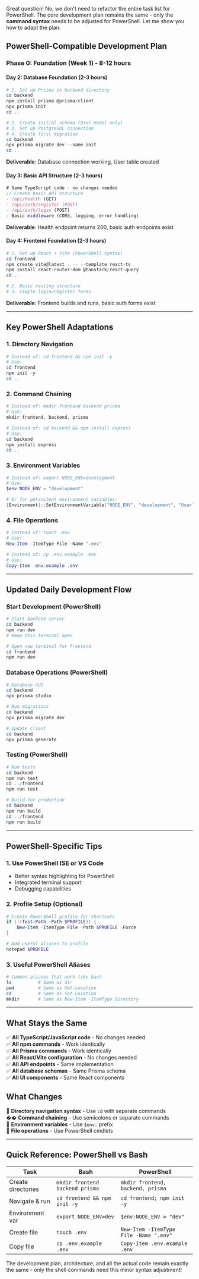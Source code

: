 Great question! No, we don't need to refactor the entire task list for PowerShell. The core development plan remains the same - only the **command syntax** needs to be adjusted for PowerShell. Let me show you how to adapt the plan:

## **PowerShell-Compatible Development Plan**

### **Phase 0: Foundation (Week 1) - 8-12 hours**



#### **Day 2: Database Foundation (2-3 hours)**
```powershell
# 1. Set up Prisma in backend directory
cd backend
npm install prisma @prisma/client
npx prisma init
cd ..

# 2. Create initial schema (User model only)
# 3. Set up PostgreSQL connection
# 4. Create first migration
cd backend
npx prisma migrate dev --name init
cd ..
```

**Deliverable**: Database connection working, User table created

#### **Day 3: Basic API Structure (2-3 hours)**
```typescript
# Same TypeScript code - no changes needed
// Create basic API structure
- /api/health (GET)
- /api/auth/register (POST) 
- /api/auth/login (POST)
- Basic middleware (CORS, logging, error handling)
```

**Deliverable**: Health endpoint returns 200, basic auth endpoints exist

#### **Day 4: Frontend Foundation (2-3 hours)**
```powershell
# 1. Set up React + Vite (PowerShell syntax)
cd frontend
npm create vite@latest . -- --template react-ts
npm install react-router-dom @tanstack/react-query
cd ..

# 2. Basic routing structure
# 3. Simple login/register forms
```

**Deliverable**: Frontend builds and runs, basic auth forms exist

---

## **Key PowerShell Adaptations**

### **1. Directory Navigation**
```powershell
# Instead of: cd frontend && npm init -y
# Use:
cd frontend
npm init -y
cd ..
```

### **2. Command Chaining**
```powershell
# Instead of: mkdir frontend backend prisma
# Use:
mkdir frontend, backend, prisma

# Instead of: cd backend && npm install express
# Use:
cd backend
npm install express
cd ..
```

### **3. Environment Variables**
```powershell
# Instead of: export NODE_ENV=development
# Use:
$env:NODE_ENV = "development"

# Or for persistent environment variables:
[Environment]::SetEnvironmentVariable("NODE_ENV", "development", "User")
```

### **4. File Operations**
```powershell
# Instead of: touch .env
# Use:
New-Item -ItemType File -Name ".env"

# Instead of: cp .env.example .env
# Use:
Copy-Item .env.example .env
```

---

## **Updated Daily Development Flow**

### **Start Development (PowerShell)**
```powershell
# Start backend server
cd backend
npm run dev
# Keep this terminal open

# Open new terminal for frontend
cd frontend
npm run dev
```

### **Database Operations (PowerShell)**
```powershell
# Database GUI
cd backend
npx prisma studio

# Run migrations
cd backend
npx prisma migrate dev

# Update client
cd backend
npx prisma generate
```

### **Testing (PowerShell)**
```powershell
# Run tests
cd backend
npm run test
cd ../frontend
npm run test

# Build for production
cd backend
npm run build
cd ../frontend
npm run build
```

---

## **PowerShell-Specific Tips**

### **1. Use PowerShell ISE or VS Code**
- Better syntax highlighting for PowerShell
- Integrated terminal support
- Debugging capabilities

### **2. Profile Setup (Optional)**
```powershell
# Create PowerShell profile for shortcuts
if (!(Test-Path -Path $PROFILE)) {
    New-Item -ItemType File -Path $PROFILE -Force
}

# Add useful aliases to profile
notepad $PROFILE
```

### **3. Useful PowerShell Aliases**
```powershell
# Common aliases that work like bash
ls          # Same as dir
pwd         # Same as Get-Location
cd          # Same as Set-Location
mkdir       # Same as New-Item -ItemType Directory
```

---

## **What Stays the Same**

✅ **All TypeScript/JavaScript code** - No changes needed  
✅ **All npm commands** - Work identically  
✅ **All Prisma commands** - Work identically  
✅ **All React/Vite configuration** - No changes needed  
✅ **All API endpoints** - Same implementation  
✅ **All database schemas** - Same Prisma schema  
✅ **All UI components** - Same React components  

## **What Changes**

🔄 **Directory navigation syntax** - Use `cd` with separate commands  
�� **Command chaining** - Use semicolons or separate commands  
🔄 **Environment variables** - Use `$env:` prefix  
🔄 **File operations** - Use PowerShell cmdlets  

---

## **Quick Reference: PowerShell vs Bash**

| Task | Bash | PowerShell |
|------|------|------------|
| Create directories | `mkdir frontend backend prisma` | `mkdir frontend, backend, prisma` |
| Navigate & run | `cd frontend && npm init -y` | `cd frontend; npm init -y` |
| Environment var | `export NODE_ENV=dev` | `$env:NODE_ENV = "dev"` |
| Create file | `touch .env` | `New-Item -ItemType File -Name ".env"` |
| Copy file | `cp .env.example .env` | `Copy-Item .env.example .env` |

The development plan, architecture, and all the actual code remain exactly the same - only the shell commands need this minor syntax adjustment!